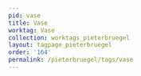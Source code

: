 ```yaml
---
pid: vase
title: Vase
worktag: Vase
collection: worktags_pieterbruegel
layout: tagpage_pieterbruegel
order: '164'
permalink: /pieterbruegel/tags/vase
---
```


